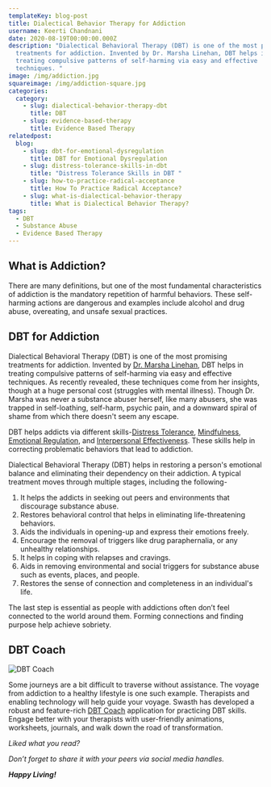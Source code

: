 ```yaml
---
templateKey: blog-post
title: Dialectical Behavior Therapy for Addiction
username: Keerti Chandnani
date: 2020-08-19T00:00:00.000Z
description: "Dialectical Behavioral Therapy (DBT) is one of the most promising
  treatments for addiction. Invented by Dr. Marsha Linehan, DBT helps in
  treating compulsive patterns of self-harming via easy and effective
  techniques. "
image: /img/addiction.jpg
squareimage: /img/addiction-square.jpg
categories:
  category:
    - slug: dialectical-behavior-therapy-dbt
      title: DBT
    - slug: evidence-based-therapy
      title: Evidence Based Therapy
relatedpost:
  blog:
    - slug: dbt-for-emotional-dysregulation
      title: DBT for Emotional Dysregulation
    - slug: distress-tolerance-skills-in-dbt
      title: "Distress Tolerance Skills in DBT "
    - slug: how-to-practice-radical-acceptance
      title: How To Practice Radical Acceptance?
    - slug: what-is-dialectical-behavior-therapy
      title: What is Dialectical Behavior Therapy?
tags:
  - DBT
  - Substance Abuse
  - Evidence Based Therapy
---
```

<!--StartFragment-->

## What is Addiction?

There are many definitions, but one of the most fundamental characteristics of addiction is the mandatory repetition of harmful behaviors. These self-harming actions are dangerous and examples include alcohol and drug abuse, overeating, and unsafe sexual practices.

## DBT for Addiction

Dialectical Behavioral Therapy (DBT) is one of the most promising treatments for addiction. Invented by [Dr. Marsha Linehan](https://behavioraltech.org/about-us/founded-by-marsha/), DBT helps in treating compulsive patterns of self-harming via easy and effective techniques. As recently revealed, these techniques come from her insights, though at a huge personal cost (struggles with mental illness). Though Dr. Marsha was never a substance abuser herself, like many abusers, she was trapped in self-loathing, self-harm, psychic pain, and a downward spiral of shame from which there doesn't seem any escape.

DBT helps addicts via different skills-[Distress Tolerance](https://www.swasth.co/blog/distress-tolerance-skills-in-dbt/), [Mindfulness](https://www.swasth.co/blog/mindfulness-in-dbt/), [Emotional Regulation](https://www.swasth.co/blog/emotion-regulation/), and [Interpersonal Effectiveness](https://www.swasth.co/blog/interpersonal-effectiveness-in-dbt-learn-effective-communication-skills/). These skills help in correcting problematic behaviors that lead to addiction.

Dialectical Behavioral Therapy (DBT) helps in restoring a person's emotional balance and eliminating their dependency on their addiction. A typical treatment moves through multiple stages, including the following-

1. It helps the addicts in seeking out peers and environments that discourage substance abuse.
2. Restores behavioral control that helps in eliminating life-threatening behaviors.
3. Aids the individuals in opening-up and express their emotions freely.
4. Encourage the removal of triggers like drug paraphernalia, or any unhealthy relationships.
5. It helps in coping with relapses and cravings.
6. Aids in removing environmental and social triggers for substance abuse such as events, places, and people.
7. Restores the sense of connection and completeness in an individual's life.

The last step is essential as people with addictions often don’t feel connected to the world around them. Forming connections and finding purpose help achieve sobriety. 

## DBT Coach

![DBT Coach](/img/dbt-coach-app.png "DBT Coach")

<!--StartFragment-->

Some journeys are a bit difficult to traverse without assistance. The voyage from addiction to a healthy lifestyle is one such example. Therapists and enabling technology will help guide your voyage. Swasth has developed a robust and feature-rich [DBT Coach](https://www.swasth.co/dbt-coach/) application for practicing DBT skills. Engage better with your therapists with user-friendly animations, worksheets, journals, and walk down the road of transformation.

*Liked what you read?*

*Don’t forget to share it with your peers via social media handles.*

***Happy Living!***

<!--EndFragment-->

<!--EndFragment-->